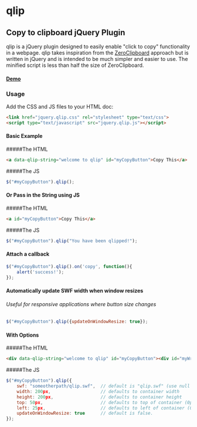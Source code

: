 qlip
====

Copy to clipboard jQuery Plugin
-------------------------------

qlip is a jQuery plugin designed to easily enable "click to copy" functionality in a webpage. qlip takes inspiration from the [ZeroClipboard](https://github.com/jonrohan/ZeroClipboard/) approach but is written in jQuery and is intended to be much simpler and easier to use. The minified script is less than half the size of ZeroClipboard.

#### [Demo](http://adam.co/lab/jquery/qlip/example.html)

### Usage

Add the CSS and JS files to your HTML doc:

```html
<link href="jquery.qlip.css" rel="stylesheet" type="text/css">
<script type="text/javascript" src="jquery.qlip.js"></script>
```

#### Basic Example
#####The HTML
```html
<a data-qlip-string="welcome to qlip" id="myCopyButton">Copy This</a>
```
#####The JS
```javascript
$("#myCopyButton").qlip();
```

#### Or Pass in the String using JS
#####The HTML
```html
<a id="myCopyButton">Copy This</a>
```
#####The JS
```javascript
$("#myCopyButton").qlip("You have been qlipped!");
```

#### Attach a callback
```javascript
$("#myCopyButton").qlip().on('copy', function(){
	alert('success!');
});
```

#### Automatically update SWF width when window resizes
###### Useful for responsive applications where button size changes
```javascript
$("#myCopyButton").qlip({updateOnWindowResize: true});
```

#### With Options
#####The HTML
```html
<div data-qlip-string="welcome to qlip" id="myCopyButton"><div id="myWrapperDiv">Copy This</div></div>
```
#####The JS
```javascript
$("#myCopyButton").qlip({
	swf: "someotherpath/qlip.swf", 	// default is "qlip.swf" (use null for no-flash)
	width: 200px, 					// defaults to container width
	height: 200px, 					// defaults to container height
	top: 50px,						// defaults to top of container (0px)
	left: 25px,						// defaults to left of container (0px)
	updateOnWindowResize: true		// default is false.
});
```
